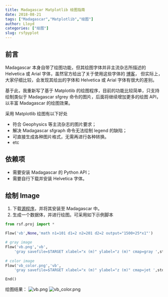 ```yaml
---
title: Madagascar Matplotlib 绘图指南
date: 2018-08-21
tags: ["Madagascar","Matplotlib","绘图"]
author: Lloyd
categories: ["绘图"]
slug: rsfpyplot
---
```


## 前言

Madagascar 本身自带了绘图功能，但其绘图字体并非主流杂志所描述的 Helvetica 或 Arial 字体，虽然官方给出了关于使用这些字体的
[博客](http://ahay.org/blog/2008/10/15/a-journal-requires-a-particular-font-e-g-arial-or-helvetica-in-figure-labels-how-do-i-achieve-that/)，
但实际上，大家仔细比较，会发现其绘出的字体和 Helvetica 或 Arial 字体有很大的差别。

基于此，我重新写了基于 Matplotlib 的绘图程序，目前的功能比较简单，只支持绘制类似于 Madagascar sfgrey 命令的图片，后面将继续增加更多的绘图 API，以丰富
Madagascar 的绘图效果。

采用 Matplotlib 绘图有以下好处

- 符合 Geophysics 等主流杂志的图片要求；
- 解决 Madagascar sfgraph 命令无法绘制 legend 的缺陷；
- 可直接生成各种图片格式，无需再进行各种转换。
- etc

## 依赖项

- 需要安装 Madagascar 的 Python API；
- 需要自行下载并安装 Helvetica 字体。

## 绘制 Image
1. 下载[源程序](https://github.com/nicklinyi/rsf/blob/master/Mgray.py)，并将其安装至 Madagascar 中。
2. 生成一个数据体，并进行绘图。可采用如下示例脚本

```python
from rsf.proj import *

Flow('vb',None,'math n1=101 d1=2 n2=201 d2=2 output="1500+25*x1"')

# gray image
Flow('vb.png','vb',
    'gray savefile=$TARGET xlabel="x (m)" ylabel="z (m)" cmap=gray ',stdout=-1)
    
# color image
Flow('vb_color.png','vb',
    'gray savefile=$TARGET xlabel="x (m)" ylabel="z (m)" cmap=jet ',stdout=-1)

End()
```
绘图结果：
![vb.png](https://i.postimg.cc/xCS47xc9/model1.png)
![vb_color.png](https://i.postimg.cc/Ss7vp6MC/model1-color.png)

